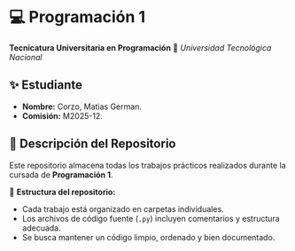 # 💻 Programación 1
**Tecnicatura Universitaria en Programación**
📍 *Universidad Tecnológica Nacional*

## ✨ Estudiante
- **Nombre:** Corzo, Matias German.
- **Comisión:** M2025-12.

## 📂 Descripción del Repositorio
Este repositorio almacena todas los trabajos prácticos realizados durante la cursada de **Programación 1**.

📌 **Estructura del repositorio:**
- Cada trabajo está organizado en carpetas individuales.
- Los archivos de código fuente (`.py`) incluyen comentarios y estructura adecuada.
- Se busca mantener un código limpio, ordenado y bien documentado.

